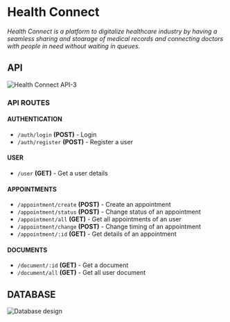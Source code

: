 # Health Connect

_Health Connect is a platform to digitalize healthcare industry by having a seamless sharing and stoarage of medical records and connecting doctors with people in need without waiting in queues._

## API

![Health Connect API-3](https://github.com/usyntest/health-connect/assets/68940203/669ba551-aa00-4d5d-9e28-332830c67e54)

### API ROUTES

#### AUTHENTICATION

- `/auth/login` **(POST)** - Login
- `/auth/register` **(POST)** - Register a user

#### USER

- `/user` **(GET)** - Get a user details

#### APPOINTMENTS

- `/appointment/create` **(POST)** - Create an appointment
- `/appointment/status` **(POST)** - Change status of an appointment
- `/appointment/all` **(GET)** - Get all appointments of an user
- `/appointment/change` **(POST)** - Change timing of an appointment
- `/appointment/:id` **(GET)** - Get details of an appointment

#### DOCUMENTS

- `/document/:id` **(GET)** - Get a document
- `/document/all` **(GET)** - Get all user document

## DATABASE

![Database design](https://github.com/usyntest/health-connect/assets/68940203/a4b04c2c-8d3d-4505-83ac-3aa6975a119d)
